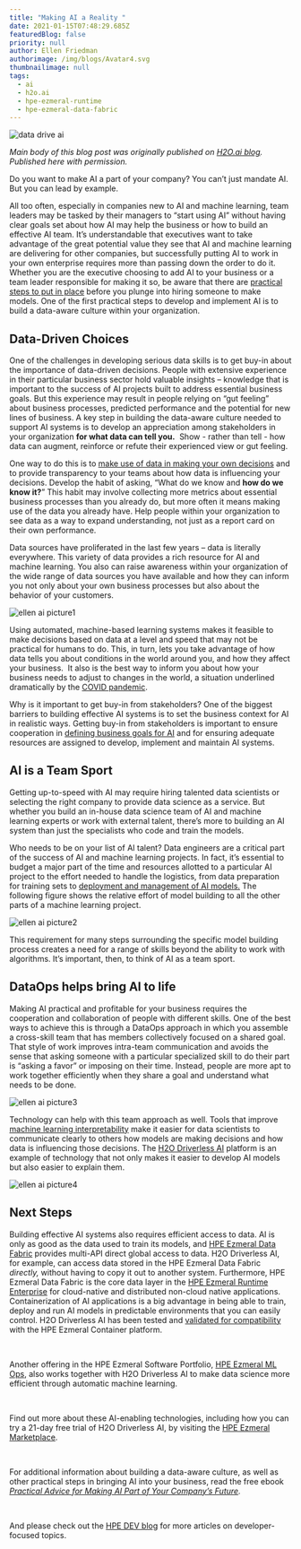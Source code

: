 ```yaml
---
title: "Making AI a Reality "
date: 2021-01-15T07:48:29.685Z
featuredBlog: false
priority: null
author: Ellen Friedman
authorimage: /img/blogs/Avatar4.svg
thumbnailimage: null
tags:
  - ai
  - h2o.ai
  - hpe-ezmeral-runtime
  - hpe-ezmeral-data-fabric
---
```

![data drive ai](https://hpe-developer-portal.s3.amazonaws.com/uploads/media/2020/12/data-drive-ai-1610724616865.JPG)

*Main body of this blog post was originally published on [H2O.ai blog](https://www.h2o.ai/blog/making-ai-a-reality/). Published here with permission.*

Do you want to make AI a part of your company? You can’t just mandate AI. But you can lead by example. 

All too often, especially in companies new to AI and machine learning, team leaders may be tasked by their managers to “start using AI” without having clear goals set about how AI may help the business or how to build an effective AI team. It’s understandable that executives want to take advantage of the great potential value they see that AI and machine learning are delivering for other companies, but successfully putting AI to work in your own enterprise requires more than passing down the order to do it. Whether you are the executive choosing to add AI to your business or a team leader responsible for making it so, be aware that there are [practical steps to put in place](https://www.h2o.ai/blog/in-a-world-wh) before you plunge into hiring someone to make models. One of the first practical steps to develop and implement AI is to build a data-aware culture within your organization. 

## Data-Driven Choices

One of the challenges in developing serious data skills is to get buy-in about the importance of data-driven decisions. People with extensive experience in their particular business sector hold valuable insights – knowledge that is important to the success of AI projects built to address essential business goals. But this experience may result in people relying on “gut feeling” about business processes, predicted performance and the potential for new lines of business. A key step in building the data-aware culture needed to support AI systems is to develop an appreciation among stakeholders in your organization **for what data can tell you.**  Show - rather than tell - how data can augment, reinforce or refute their experienced view or gut feeling. 



One way to do this is to [make use of data in making your own decisions](https://www.h2o.ai/blog/the-benefits-of-budget-allocation-with-ai-driven-marketing-mix-models/) and to provide transparency to your teams about how data is influencing your decisions. Develop the habit of asking, “What do we know and **how do we know it?**” This habit may involve collecting more metrics about essential business processes than you already do, but more often it means making use of the data you already have. Help people within your organization to see data as a way to expand understanding, not just as a report card on their own performance. 



Data sources have proliferated in the last few years – data is literally everywhere. This variety of data provides a rich resource for AI and machine learning. You also can raise awareness within your organization of the wide range of data sources you have available and how they can inform you not only about your own business processes but also about the behavior of your customers. 

![ellen ai picture1](https://hpe-developer-portal.s3.amazonaws.com/uploads/media/2020/12/ellen-ai-picture1-1610696869470.png)

Using automated, machine-based learning systems makes it feasible to make decisions based on data at a level and speed that may not be practical for humans to do. This, in turn, lets you take advantage of how data tells you about conditions in the world around you, and how they affect your business.  It also is the best way to inform you about how your business needs to adjust to changes in the world, a situation underlined dramatically by the [COVID pandemic](https://www.h2o.ai/covid-19/). 



Why is it important to get buy-in from stakeholders? One of the biggest barriers to building effective AI systems is to set the business context for AI in realistic ways. Getting buy-in from stakeholders is important to ensure cooperation in [defining business goals for AI](https://www.h2o.ai/webinars/?commid=433866) and for ensuring adequate resources are assigned to develop, implement and maintain AI systems. 

## AI is a Team Sport

Getting up-to-speed with AI may require hiring talented data scientists or selecting the right company to provide data science as a service. But whether you build an in-house data science team of AI and machine learning experts or work with external talent, there’s more to building an AI system than just the specialists who code and train the models.   



Who needs to be on your list of AI talent? Data engineers are a critical part of the success of AI and machine learning projects. In fact, it’s essential to budget a major part of the time and resources allotted to a particular AI project to the effort needed to handle the logistics, from data preparation for training sets to [deployment and management of AI models.](https://www.h2o.ai/blog/deploying-models-to-maximise-the-impact-of-machine-learning-part-1/) The following figure shows the relative effort of model building to all the other parts of a machine learning project.



![ellen ai picture2](https://hpe-developer-portal.s3.amazonaws.com/uploads/media/2020/12/ellen-ai-picture2-1610696879470.png)

This requirement for many steps surrounding the specific model building process creates a need for a range of skills beyond the ability to work with algorithms. It’s important, then, to think of AI as a team sport. 



## DataOps helps bring AI to life

Making AI practical and profitable for your business requires the cooperation and collaboration of people with different skills. One of the best ways to achieve this is through a DataOps approach in which you assemble a cross-skill team that has members collectively focused on a shared goal. That style of work improves intra-team communication and avoids the sense that asking someone with a particular specialized skill to do their part is “asking a favor” or imposing on their time. Instead, people are more apt to work together efficiently when they share a goal and understand what needs to be done. 



![ellen ai picture3](https://hpe-developer-portal.s3.amazonaws.com/uploads/media/2020/12/ellen-ai-picture3-1610696885974.png)

Technology can help with this team approach as well. Tools that improve [machine learning interpretability](https://www.h2o.ai/blog/interview-with-patrick-hall-machine-learning-h2o-ai-machine-learning-interpretability/) make it easier for data scientists to communicate clearly to others how models are making decisions and how data is influencing those decisions. The [H2O Driverless AI](https://www.hpe.com/us/en/software/marketplace/h2o.html) platform is an example of technology that not only makes it easier to develop AI models but also easier to explain them. 


![ellen ai picture4](https://hpe-developer-portal.s3.amazonaws.com/uploads/media/2020/12/ellen-ai-picture4-1610696892273.png)


## Next Steps

Building effective AI systems also requires efficient access to data. AI is only as good as the data used to train its models, and [HPE Ezmeral Data Fabric](https://www.hpe.com/us/en/software/data-fabric.html) provides multi-API direct global access to data. H2O Driverless AI, for example, can access data stored in the HPE Ezmeral Data Fabric *directly,* without having to copy it out to another system. Furthermore, HPE Ezmeral Data Fabric is the core data layer in the [HPE Ezmeral Runtime Enterprise](https://www.hpe.com/us/en/software/ezmeral-runtime.html) for cloud-native and distributed non-cloud native applications. Containerization of AI applications is a big advantage in being able to train, deploy and run AI models in predictable environments that you can easily control. H2O Driverless AI has been tested and [validated for compatibility](https://www.hpe.com/us/en/software/marketplace/h2o.html) with the HPE Ezmeral Container platform.

 

Another offering in the HPE Ezmeral Software Portfolio, [HPE Ezmeral ML Ops](https://www.hpe.com/us/en/solutions/machine-learning-operations.html), also works together with H2O Driverless AI to make data science more efficient through automatic machine learning.  

 

Find out more about these AI-enabling technologies, including how you can try a 21-day free trial of H2O Driverless AI, by visiting the [HPE Ezmeral Marketplace](https://www.hpe.com/us/en/software/marketplace/h2o.html).

 

For additional information about building a data-aware culture, as well as other practical steps in bringing AI into your business, read the free ebook *[Practical Advice for Making AI Part of Your Company’s Future](https://www.h2o.ai/resources/ebook/practical-advice-for-making-ai-part-of-your-companys-future/).*

 

And please check out the [HPE DEV blog](https://developer.hpe.com/) for more articles on developer-focused topics.
